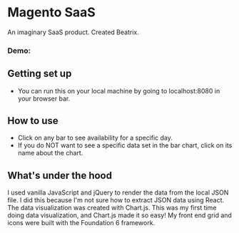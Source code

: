 # Magento SaaS

An imaginary SaaS product. Created Beatrix.

### Demo:


## Getting set up

* You can run this on your local machine by going to localhost:8080 in your browser bar.

## How to use

* Click on any bar to see availability for a specific day.
* If you do NOT want to see a specific data set in the bar chart, click on its name about the chart.

## What's under the hood

I used vanilla JavaScript and jQuery to render the data from the local JSON file. I did this because I'm not sure how to extract JSON data using React. The data visualization was created with Chart.js. This was my first time doing data visualization, and Chart.js made it so easy! My front end grid and icons were built with the Foundation 6 framework.
